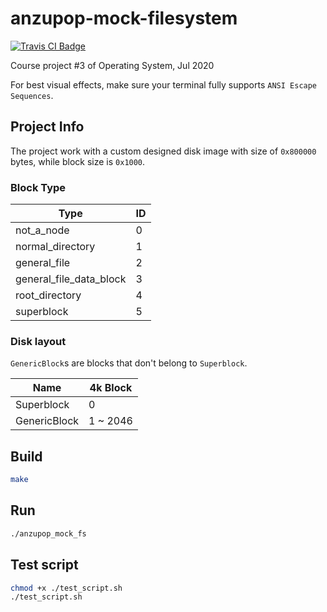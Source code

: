 # anzupop-mock-filesystem

[![Travis CI Badge](https://travis-ci.org/xiongnemo/anzupop-mock-filesystem.svg)](https://travis-ci.org/github/xiongnemo/anzupop-mock-filesystem)

Course project #3 of Operating System, Jul 2020

For best visual effects, make sure your terminal fully supports ```ANSI Escape Sequences```.

## Project Info

The project work with a custom designed disk image with size of ```0x800000``` bytes, while block size is ```0x1000```.

### Block Type

| Type   | ID |
| ------ | ---------- |
| not_a_node | 0 |
| normal_directory | 1 |
| general_file | 2 |
| general_file_data_block | 3 |
| root_directory | 4 |
| superblock | 5 |

### Disk layout

```GenericBlock```s are blocks that don't belong to ```Superblock```.

| Name   | 4k Block |
| ------ | ---------- |
| Superblock | 0 |
| GenericBlock | 1 ~ 2046 |

## Build

```bash
make
```

## Run

```bash
./anzupop_mock_fs
```

## Test script

```bash
chmod +x ./test_script.sh
./test_script.sh
```
